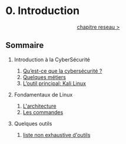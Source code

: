 # 0. Introduction

<p align="center">
  <a href="../1-reseaux/README.md">chapitre reseau ></a>
</p>

## Sommaire

1. Introduction à la CyberSécurité
    1. [Qu’est-ce que la cybersécurité ?](./1-introduction-cybersecurite/1-cybersecurite.md)
    2. [Quelques métiers](1-introduction-cybersecurite/2-metiers.md)
    3. [L’outil principal: Kali Linux](1-introduction-cybersecurite/3-kali-linux.md)

2. Fondamentaux de Linux
    1. [L'architecture](2-fondamentaux-de-linux/1-architecture.md)
    2. [Les commandes](2-fondamentaux-de-linux/2-commandes.md)

3. Quelques outils
    1. [liste non exhaustive d'outils](3-quelques-outils/1-liste-doutils.md)
